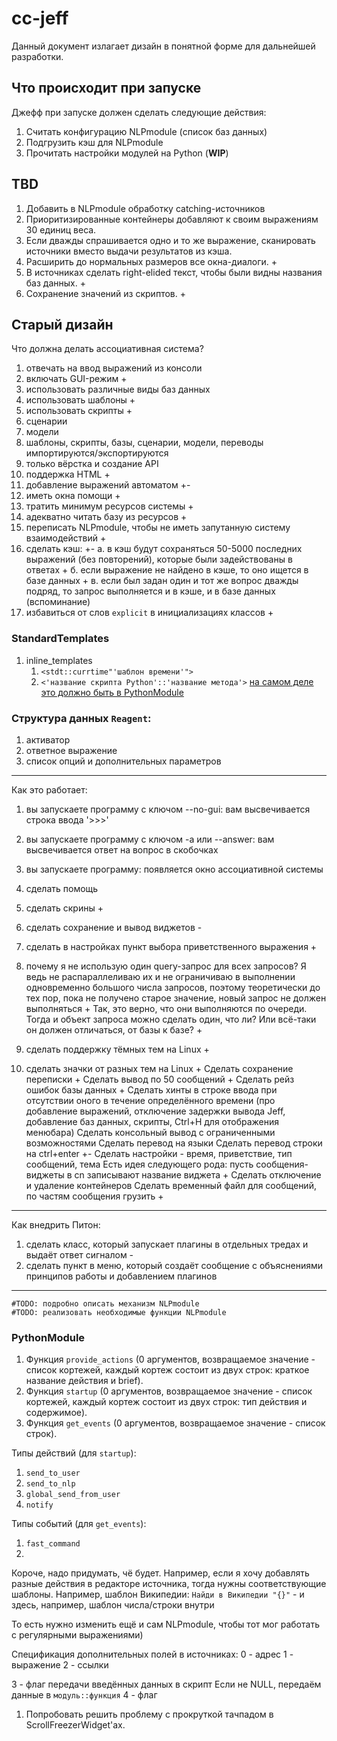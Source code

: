 # cc-jeff

Данный документ излагает дизайн в понятной форме для дальнейшей разработки.

## Что происходит при запуске

Джефф при запуске должен сделать следующие действия:

1. Считать конфигурацию NLPmodule (список баз данных)
2. Подгрузить кэш для NLPmodule
3. Прочитать настройки модулей на Python (**WIP**)

## TBD

1. Добавить в NLPmodule обработку catching-источников
2. Приоритизированные контейнеры добавляют к своим выражениям 30 единиц веса.
3. Если дважды спрашивается одно и то же выражение, сканировать источники вместо выдачи результатов из кэша.
4. Расширить до нормальных размеров все окна-диалоги. +
5. В источниках сделать right-elided текст, чтобы были видны названия баз данных. +
6. Сохранение значений из скриптов. +

## Старый дизайн

Что должна делать ассоциативная система?

1. отвечать на ввод выражений из консоли
2. включать GUI-режим +
3. использовать различные виды баз данных
4. использовать шаблоны +
5. использовать скрипты +
6. сценарии
7. модели
8. шаблоны, скрипты, базы, сценарии, модели, переводы импортируются/экспортируются
9. только вёрстка и создание API
10. поддержка HTML +
11. добавление выражений автоматом +-
12. иметь окна помощи +
13. тратить минимум ресурсов системы +
14. адекватно читать базу из ресурсов +
15. переписать NLPmodule, чтобы не иметь запутанную систему взаимодействий +
16. сделать кэш: +-
    а. в кэш будут сохраняться 50-5000 последних выражений (без повторений), которые были задействованы в ответах +
    б. если выражение не найдено в кэше, то оно ищется в базе данных +
    в. если был задан один и тот же вопрос дважды подряд, то запрос выполняется и в кэше, и в базе данных (вспоминание)
17. избавиться от слов `explicit` в инициализациях классов +

### StandardTemplates
1. inline_templates
    1. `<stdt::currtime"'шаблон времени'">`
    2. `<'название скрипта Python'::'название метода'>` [на самом деле это должно быть в PythonModule]()
    
### Структура данных `Reagent`:
1. активатор
2. ответное выражение
3. список опций и дополнительных параметров
------------------------

Как это работает:
1. вы запускаете программу с ключом --no-gui: вам высвечивается строка ввода '>>>'
2. вы запускаете программу с ключом -a или --answer: вам высвечивается ответ на вопрос в скобочках
3. вы запускаете программу: появляется окно ассоциативной системы

1. сделать помощь
2. сделать скрины +
3. сделать сохранение и вывод виджетов -
4. сделать в настройках пункт выбора приветственного выражения +
11. почему я не использую один query-запрос для всех запросов? Я ведь не распараллеливаю их и не ограничиваю в выполнении одновременно большого числа запросов, поэтому теоретически до тех пор, пока не получено старое значение, новый запрос не должен выполняться +
    Так, это верно, что они выполняются по очереди. Тогда и объект запроса можно сделать один, что ли? Или всё-таки он должен отличаться, от базы к базе? +
12. сделать поддержку тёмных тем на Linux +
13. сделать значки от разных тем на Linux +
Сделать сохранение переписки +
Сделать вывод по 50 сообщений +
Сделать рейз ошибок базы данных +
Сделать хинты в строке ввода при отсутствии оного в течение определённого времени (про добавление выражений, отключение задержки вывода Jeff, добавление баз данных, скрипты, Ctrl+H для отображения менюбара)
Сделать консольный вывод с ограниченными возможностями
Сделать перевод на языки
Сделать перевод строки на ctrl+enter +-
Сделать настройки - время, приветствие, тип сообщений, тема
Есть идея следующего рода: пусть сообщения-виджеты в cn записывают название виджета +
Сделать отключение и удаление контейнеров
Сделать временный файл для сообщений, по частям сообщения грузить +

________________________

Как внедрить Питон:

1. сделать класс, который запускает плагины в отдельных тредах и выдаёт ответ сигналом -
2. сделать пункт в меню, который создаёт сообщение с объяснениями принципов работы и добавлением плагинов

------------------------

`#TODO: подробно описать механизм NLPmodule`  
`#TODO: реализовать необходимые функции NLPmodule`

### PythonModule

1. Функция `provide_actions` (0 аргументов, возвращаемое значение - список кортежей, каждый кортеж состоит из двух строк: краткое название действия и brief).
2. Функция `startup` (0 аргументов, возвращаемое значение - список кортежей, каждый кортеж состоит из двух строк: тип действия и содержимое).
3. Функция `get_events` (0 аргументов, возвращаемое значение - список строк).

Типы действий (для `startup`):
1. `send_to_user`
2. `send_to_nlp`
3. `global_send_from_user`
4. `notify`

Типы событий (для `get_events`):
1. `fast_command`
2. 

Короче, надо придумать, чё будет.
Например, если я хочу добавлять разные действия в редакторе источника, тогда нужны соответствующие шаблоны.
Например, шаблон Википедии:
`Найди в Википедии "{}"` - и здесь, например, шаблон числа/строки внутри

То есть нужно изменить ещё и сам NLPmodule, чтобы тот мог работать с регулярными выражениями)

Спецификация дополнительных полей в источниках:
0 - адрес
1 - выражение
2 - ссылки

3 - флаг передачи введённых данных в скрипт
    Если не NULL, передаём данные в `модуль::функция`
4 - флаг 

1. Попробовать решить проблему с прокруткой тачпадом в ScrollFreezerWidget'ах.
